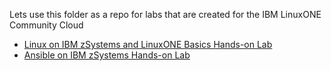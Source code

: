 
Lets use this folder as a repo for labs that are created for the IBM LinuxONE Community Cloud

- [Linux on IBM zSystems and LinuxONE Basics Hands-on Lab](https://github.com/jacobemery/linux1-lab)
- [Ansible on IBM zSystems Hands-on Lab](https://github.com/jacobemery/linux1-ansible-lab)